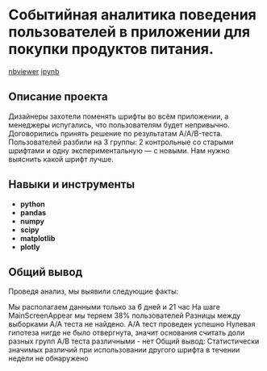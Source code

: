 # Событийная аналитика поведения пользователей в приложении для покупки продуктов питания.
[nbviewer](https://nbviewer.org/github/lowlet69/portfolio/blob/main/grocery%20shopping%20app/P3.ipynb) [ipynb](https://github.com/lowlet69/portfolio/blob/main/grocery%20shopping%20app/P3.ipynb)

## Описание проекта

Дизайнеры захотели поменять шрифты во всём приложении, а менеджеры испугались, что пользователям будет непривычно. Договорились принять решение по результатам A/A/B-теста. Пользователей разбили на 3 группы: 2 контрольные со старыми шрифтами и одну экспериментальную — с новыми. Нам нужно выяснить какой шрифт лучше.



## Навыки и инструменты

- **python**
- **pandas**
- **numpy**
- **scipy**
- **matplotlib**
- **plotly**

## 

## Общий вывод

Проведя анализ, мы выявили следующие факты:

Мы располагаем данными только за 6 дней и 21 час
На шаге MainScreenAppear мы теряем 38% пользователей
Разницы между выборками А/А теста не найдено. А/А тест проведен успешно
Нулевая гипотеза нигде не было отвергнута, значит основания считать доли разных групп A/B теста различными - нет
Общий вывод: Статистически значимых различий при использовании другого шрифта в течении недели не обнаружено
